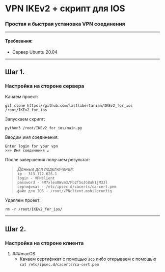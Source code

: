# VPN IKEv2 + скрипт для IOS
### Простая и быстрая установка VPN соединения
___

#### Требования:
+ Сервер Ubuntu 20.04
___
## Шаг 1.
### Настройка на стороне сервера
Качаем проект:
```shell
git clone https://github.com/lastlibertarian/IKEv2_for_ios /root/IKEv2_for_ios
```
Запускаем скрипт:
```shell
python3 /root/IKEv2_for_ios/main.py
```
Вводим имя соединения:
```buildoutcfg
Enter login for your vpn
>>> Имя соединения ↵
```
После завершения получаем результат:


>*Данные для подключения:*<br> 
`ip - 313.172.626.1`<br> 
`login - VPNclient`<br> 
`password - 4M7xleu8Wvm3/Fb2fSoJGBuk1jM3Jl`<br> 
`сертификат - /etc/ipsec.d/cacerts/ca-cert.pem`<br> 
`файл для IOS - /root/VPNclient.mobileconfig
`
> 
Удаляем проект:
```shell
rm -r /root/IKEv2_for_ios/
```
___
## Шаг 2.
### Настройка на стороне клиента
1. ###macOS
    + Качаем сертификат с помощью `scp` либо открываем с помощью `cat /etc/ipsec.d/cacerts/ca-cert.pem`
   


